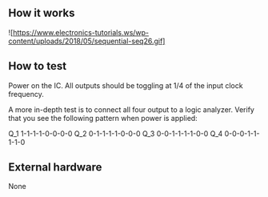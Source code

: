 <!---

This file is used to generate your project datasheet. Please fill in the information below and delete any unused
sections.

You can also include images in this folder and reference them in the markdown. Each image must be less than
512 kb in size, and the combined size of all images must be less than 1 MB.
-->

## How it works

![https://www.electronics-tutorials.ws/wp-content/uploads/2018/05/sequential-seq26.gif]

## How to test

Power on the IC. All outputs should be toggling at 1/4 of the input clock frequency.

A more in-depth test is to connect all four output to a logic analyzer. Verify that you see the following pattern when power is applied:

Q_1 1-1-1-1-0-0-0-0
Q_2 0-1-1-1-1-0-0-0
Q_3 0-0-1-1-1-1-0-0
Q_4 0-0-0-1-1-1-1-0

## External hardware

None
